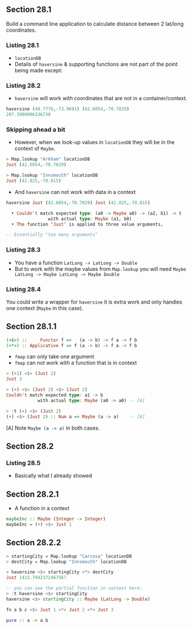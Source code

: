 ## Section 28.1
Build a command line application to calculate distance between 2 lat/long coordinates.

### Listing 28.1
- `locationDB`
- Details of `haversine` & supporting functions are not part of the point being made except:


### Listing 28.2
- `haversine` will work with coordinates that are not in a container/context.
```haskell
haversine (40.7776,-73.9691) (42.6054,-70.7829)
207.3909006336738
```

### Skipping ahead a bit
- However, when we look-up values in `locationDB` they will be in the context of `Maybe`.
```haskell
> Map.lookup "Arkham" locationDB
Just (42.6054,-70.7829)

> Map.lookup "Innsmouth" locationDB
Just (42.825,-70.815)
```
- And `haversine` can not work with data in a context
```haskell
haversine Just (42.6054,-70.7829) Just (42.825,-70.815)

  • Couldn't match expected type: (a0 -> Maybe a0) -> (a2, b1) -> t
                with actual type: Maybe (a1, b0)
  • The function ‘Just’ is applied to three value arguments,

-- Essentially "too many arguments"
```

### Listing 28.3

- You have a function `LatLong -> LatLong -> Double`
- But to work with the maybe values from `Map.lookup` you will need `Maybe LatLong -> Maybe LatLong -> Maybe Double`

### Listing 28.4

You could write a wrapper for `haversine` it is extra work and only handles one context (`Maybe` in this case).

## Section 28.1.1

```haskell
(<$>) ::     Functor f =>   (a -> b) -> f a -> f b
(<*>) :: Applicative f => f (a -> b) -> f a -> f b
```

- `fmap` can only take one argument
- `fmap` can not work with a function that is in context
```haskell
> (+1) <$> (Just 2)
Just 3

> (+) <$> (Just 2) <$> (Just 2)
Couldn't match expected type: a1 -> b
            with actual type: Maybe (a0 -> a0) -- [A]

> :t (+) <$> (Just 2)
(+) <$> (Just 2) :: Num a => Maybe (a -> a)    -- [A]
```

[A]  Note `Maybe (a -> a)` in both cases.

## Section 28.2

### Listing 28.5
- Basically what I already showed

## Section 28.2.1

- A function in a context
```haskell
maybeInc :: Maybe (Integer -> Integer)
maybeInc = (+) <$> Just 1
```



## Section 28.2.2
```haskell
> startingCity = Map.lookup "Carcosa" locationDB
> destCity = Map.lookup "Innsmouth" locationDB

> haversine <$> startingCity <*> destCity
Just 1415.7942372467567

-- you can see the partial function in context here:
> :t haversine <$> startingCity
haversine <$> startingCity :: Maybe (LatLong -> Double)
```

```haskell
fn a b c <$> Just 1 <*> Just 2 <*> Just 3

pure :: a -> a b
```